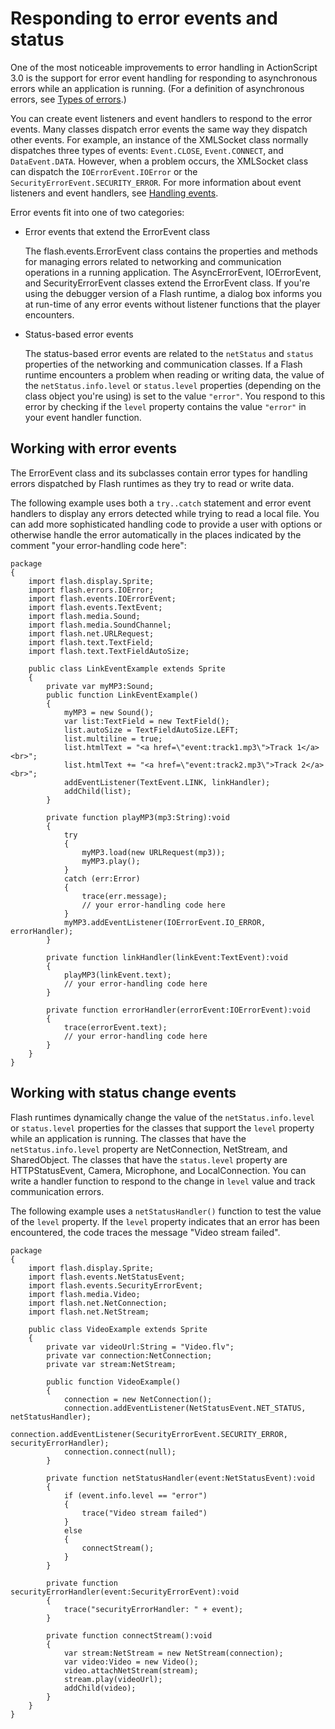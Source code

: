 # Responding to error events and status

<div>

One of the most noticeable improvements to error handling in ActionScript 3.0 is
the support for error event handling for responding to asynchronous errors while
an application is running. (For a definition of asynchronous errors, see
[Types of errors](./types-of-errors.md).)

You can create event listeners and event handlers to respond to the error
events. Many classes dispatch error events the same way they dispatch other
events. For example, an instance of the XMLSocket class normally dispatches
three types of events: `Event.CLOSE`, `Event.CONNECT`, and `DataEvent.DATA`.
However, when a problem occurs, the XMLSocket class can dispatch the
`IOErrorEvent.IOError` or the `SecurityErrorEvent.SECURITY_ERROR`. For more
information about event listeners and event handlers, see
[Handling events](../handling-events/index.md).

Error events fit into one of two categories:

- Error events that extend the ErrorEvent class

  The flash.events.ErrorEvent class contains the properties and methods for
  managing errors related to networking and communication operations in a
  running application. The AsyncErrorEvent, IOErrorEvent, and SecurityErrorEvent
  classes extend the ErrorEvent class. If you're using the debugger version of a
  Flash runtime, a dialog box informs you at run-time of any error events
  without listener functions that the player encounters.

- Status-based error events

  The status-based error events are related to the `netStatus` and `status`
  properties of the networking and communication classes. If a Flash runtime
  encounters a problem when reading or writing data, the value of the
  `netStatus.info.level` or `status.level` properties (depending on the class
  object you're using) is set to the value `"error"`. You respond to this error
  by checking if the `level` property contains the value `"error"` in your event
  handler function.

</div>

<div>

## Working with error events

<div>

The ErrorEvent class and its subclasses contain error types for handling errors
dispatched by Flash runtimes as they try to read or write data.

The following example uses both a `try..catch` statement and error event
handlers to display any errors detected while trying to read a local file. You
can add more sophisticated handling code to provide a user with options or
otherwise handle the error automatically in the places indicated by the comment
"your error-handling code here":

    package
    {
        import flash.display.Sprite;
        import flash.errors.IOError;
        import flash.events.IOErrorEvent;
        import flash.events.TextEvent;
        import flash.media.Sound;
        import flash.media.SoundChannel;
        import flash.net.URLRequest;
        import flash.text.TextField;
        import flash.text.TextFieldAutoSize;

        public class LinkEventExample extends Sprite
        {
            private var myMP3:Sound;
            public function LinkEventExample()
            {
                myMP3 = new Sound();
                var list:TextField = new TextField();
                list.autoSize = TextFieldAutoSize.LEFT;
                list.multiline = true;
                list.htmlText = "<a href=\"event:track1.mp3\">Track 1</a><br>";
                list.htmlText += "<a href=\"event:track2.mp3\">Track 2</a><br>";
                addEventListener(TextEvent.LINK, linkHandler);
                addChild(list);
            }

            private function playMP3(mp3:String):void
            {
                try
                {
                    myMP3.load(new URLRequest(mp3));
                    myMP3.play();
                }
                catch (err:Error)
                {
                    trace(err.message);
                    // your error-handling code here
                }
                myMP3.addEventListener(IOErrorEvent.IO_ERROR, errorHandler);
            }

            private function linkHandler(linkEvent:TextEvent):void
            {
                playMP3(linkEvent.text);
                // your error-handling code here
            }

            private function errorHandler(errorEvent:IOErrorEvent):void
            {
                trace(errorEvent.text);
                // your error-handling code here
            }
        }
    }

</div>

</div>

<div>

## Working with status change events

<div>

Flash runtimes dynamically change the value of the `netStatus.info.level` or
`status.level` properties for the classes that support the `level` property
while an application is running. The classes that have the
`netStatus.info.level` property are NetConnection, NetStream, and SharedObject.
The classes that have the `status.level` property are HTTPStatusEvent, Camera,
Microphone, and LocalConnection. You can write a handler function to respond to
the change in `level` value and track communication errors.

The following example uses a `netStatusHandler()` function to test the value of
the `level` property. If the `level` property indicates that an error has been
encountered, the code traces the message "Video stream failed".

    package
    {
        import flash.display.Sprite;
        import flash.events.NetStatusEvent;
        import flash.events.SecurityErrorEvent;
        import flash.media.Video;
        import flash.net.NetConnection;
        import flash.net.NetStream;

        public class VideoExample extends Sprite
        {
            private var videoUrl:String = "Video.flv";
            private var connection:NetConnection;
            private var stream:NetStream;

            public function VideoExample()
            {
                connection = new NetConnection();
                connection.addEventListener(NetStatusEvent.NET_STATUS, netStatusHandler);
                connection.addEventListener(SecurityErrorEvent.SECURITY_ERROR, securityErrorHandler);
                connection.connect(null);
            }

            private function netStatusHandler(event:NetStatusEvent):void
            {
                if (event.info.level == "error")
                {
                    trace("Video stream failed")
                }
                else
                {
                    connectStream();
                }
            }

            private function securityErrorHandler(event:SecurityErrorEvent):void
            {
                trace("securityErrorHandler: " + event);
            }

            private function connectStream():void
            {
                var stream:NetStream = new NetStream(connection);
                var video:Video = new Video();
                video.attachNetStream(stream);
                stream.play(videoUrl);
                addChild(video);
            }
        }
    }

</div>

</div>

